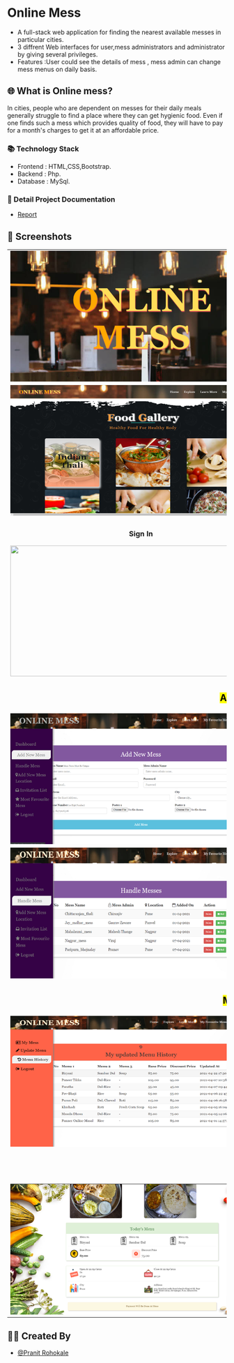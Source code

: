 
# Online Mess

- A full-stack web application for finding the nearest available messes in particular cities.
- 3 diffrent Web interfaces for user,mess administrators and administrator by giving several privileges.
- Features :User could see the details of mess , mess admin can change mess menus on daily basis.


## 🌐 What is Online mess?

In cities, people who are dependent on messes for their daily meals generally struggle to find a place where they can get hygienic food. Even if one finds such a mess which provides quality of food, they will have to pay for a month's charges to get it at an affordable price.

### 📚 Technology Stack
* Frontend : HTML,CSS,Bootstrap.
* Backend : Php.
* Database : MySql.

### 🔗 Detail Project Documentation
* [Report](https://docs.google.com/document/d/12v7FRgudIDFt9vCmVq4Ay8C7hR3zTd1xsU_lwS1azaQ/edit?usp=sharing)
## 📱 Screenshots
  
 <table border="0">
 <tr>
    <td>
       <img src="https://github.com/PranitRohokale/Online-mess/blob/main/screenshots/home.png"  width="600" height="300">
   </td>
   <td>
       <img src="https://github.com/PranitRohokale/Online-mess/blob/main/screenshots/explore%20messes.png"  width="600" height="300">
   </td>
  </tr>
 
  <tr>
    <td>
       <img src="https://github.com/PranitRohokale/Online-mess/blob/main/screenshots/food%20gallery.png"  width="600" height="300">
   </td>
   <td>
       <img src="https://github.com/PranitRohokale/Online-mess/blob/main/screenshots/Register%20mess.png"  width="600" height="300">
   </td>
  </tr>
 
 <tr>
    <td>
       <h3 align="center">Sign In</h3>
       <img src="https://github.com/PranitRohokale/Online-mess/blob/main/screenshots/Sign%20in.png"  width="600" height="300">
   </td>
   <td>
      <h3 align="center">Sign Up</h3>
       <img src="https://github.com/PranitRohokale/Online-mess/blob/main/screenshots/Sign%20up.png"  width="600" height="300">
   </td>
  </tr>
 <tr >
   <td colspan=2>
    <h2 align="center"><mark> Administrator Interfaces </mark> </h1>
   </td>
 </tr>
 
 <tr>
    <td>
       <img src="https://github.com/PranitRohokale/Online-mess/blob/main/screenshots/Admin_add_mess.png"  width="600" height="300">
   </td>
   <td>
       <img src="https://github.com/PranitRohokale/Online-mess/blob/main/screenshots/Admin_add_new_location.png"  width="600" height="300">
   </td>
  </tr>
 
  <tr>
    <td>
       <img src="https://github.com/PranitRohokale/Online-mess/blob/main/screenshots/Admin_handle%20mess.png"  width="600" height="300">
   </td>
   <td>
       <img src="https://github.com/PranitRohokale/Online-mess/blob/main/screenshots/Admin_most_favouritemess.png"  width="600" height="300">
   </td>
  </tr>
 
 
 <tr >
   <td colspan=2>
    <h2 align="center"><mark> Mess Admin Interfaces </mark> </h1>
   </td>
 </tr>
 
 <tr>
    <td>
       <img src="https://github.com/PranitRohokale/Online-mess/blob/main/screenshots/Mess%20Admin_menuHistory.png"  width="600" height="300">
   </td>
   <td>
       <img src="https://github.com/PranitRohokale/Online-mess/blob/main/screenshots/Mess%20Admin_updateMenu.png"  width="600" height="300">
   </td>
  </tr>
 
  <tr >
   <td colspan=2>
    <h2 align="center"><mark> Mess User Interfaces </mark> </h1>
   </td>
 </tr>
 
 <tr>
    <td>
       <img src="https://github.com/PranitRohokale/Online-mess/blob/main/screenshots/User_messDetails.png"  width="600" height="300">
   </td>
   <td>
       <img src="https://github.com/PranitRohokale/Online-mess/blob/main/screenshots/User_favouriteMesses.png"  width="600" height="300">
   </td>
  </tr>
</table>


  
## 👨‍💻 Created By

- [@Pranit Rohokale](https://github.com/PranitRohokale)

  
